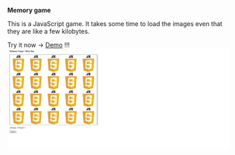 **Memory game**

This is a JavaScript game.
It takes some time to load the images even that they are like a few kilobytes.

Try it now -> [Demo](https://memory-game.dimitargegov.com/) !!!
![link](https://github.com/MitkoDG/memory-game/blob/main/screenshot.jpg)
